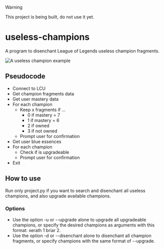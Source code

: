 > [!WARNING]
> This project is being built, do not use it yet.

# useless-champions

A program to disenchant League of Legends useless champion fragments.

![A useless champion example](https://images.contentstack.io/v3/assets/blt187521ff0727be24/blt21051e981c6ebb3f/60ee1226730ed71c59413b01/sona-color-splash.jpg)

## Pseudocode

- Connect to LCU
- Get champion fragments data
- Get user mastery data
- For each champion
    - Keep x fragments if ...
        - 0 if mastery = 7
        - 1 if mastery = 6
        - 2 if owned
        - 3 if not owned
    - Prompt user for confirmation
- Get user blue essences
- For each champion
    - Check if is upgradeable
    - Prompt user for confirmation
- Exit

## How to use

Run only project.py if you want to search and disenchant all useless champions, and also upgrade available champions.

### Options

- Use the option -u or --upgrade alone to upgrade all upgradeable champions, or specify the desired champions as arguments with this format: xerath 1 briar 2.
- Use the option -d or --disenchant alone to disenchant all champion fragments, or specify champions with the same format of --upgrade.
